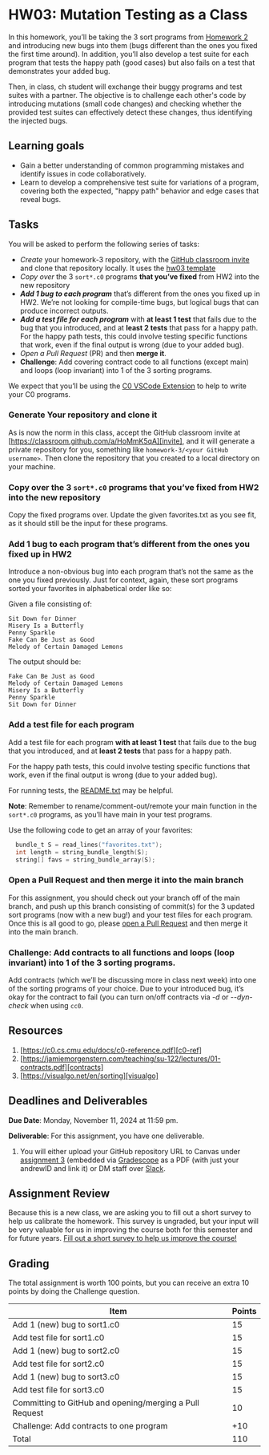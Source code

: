 # HW03: Mutation Testing as a Class

In this homework, you’ll be taking the 3 sort programs from
[Homework 2][hw02-gh] and introducing new bugs into them (bugs different than
the ones you fixed the first time around). In addition, you’ll also develop a
test suite for each program that tests the happy path (good cases) but also
fails on a test that demonstrates your added bug.

Then, in class, ch student will exchange their
buggy programs and test suites with a partner. The objective is to challenge
each other's code by introducing mutations (small code changes) and checking
whether the provided test suites can effectively detect these changes, thus
identifying the injected bugs.

## Learning goals
- Gain a better understanding of common programming mistakes and identify
  issues in code collaboratively.
- Learn to develop a comprehensive test suite for variations of a program,
  covering both the expected, "happy path" behavior and edge cases that reveal bugs.

## Tasks
You will be asked to perform the following series of tasks:

- *Create* your homework-3 repository, with the [GitHub classroom invite][invite]
  and clone that repository locally. It uses the [hw03 template][hw03-link]
- *Copy over* the 3 `sort*.c0` programs **that you’ve fixed** from HW2 into the
  new repository
- ***Add 1 bug to each program*** that’s different from the ones you fixed up in
  HW2. We’re not looking for compile-time bugs, but logical bugs that can
  produce incorrect outputs.
- ***Add a test file for each program*** with **at least 1 test** that fails due
  to the bug that you introduced, and at **least 2 tests** that pass for a happy
  path. For the happy path tests, this could involve testing specific functions
  that work, even if the final output is wrong (due to your added bug).
- *Open a Pull Request* (PR) and then **merge it**.
- **Challenge**: Add covering contract code to all functions (except main) and
  loops (loop invariant) into 1 of the 3 sorting programs.

We expect that you’ll be using the [C0 VSCode Extension][c0-vscode] to help
to write your C0 programs.

### Generate Your repository and clone it
As is now the norm in this class, accept the GitHub classroom invite
at [https://classroom.github.com/a/HoMmK5qA][invite], and it will generate a
private repository for you, something like `homework-3/<your GitHub username>`.
Then clone the repository that you created to a local directory on your machine.

### Copy over the 3 `sort*.c0` programs that you’ve fixed from HW2 into the new repository

Copy the fixed programs over. Update the given favorites.txt as you see fit, as
it should still be the input for these programs.

### Add 1 bug to each program that’s different from the ones you fixed up in HW2

Introduce a non-obvious bug into each program that’s not the same as the one you
fixed previously. Just for context, again, these sort programs sorted your
favorites in alphabetical order like so:

Given a file consisting of:

```
Sit Down for Dinner
Misery Is a Butterfly
Penny Sparkle
Fake Can Be Just as Good
Melody of Certain Damaged Lemons
```

The output should be:

```
Fake Can Be Just as Good
Melody of Certain Damaged Lemons
Misery Is a Butterfly
Penny Sparkle
Sit Down for Dinner
```

### Add a test file for each program

Add a test file for each program **with at least 1 test** that fails due to the
bug that you introduced, and at **least 2 tests** that pass for a happy path.

For the happy path tests, this could involve testing specific functions that
work, even if the final output is wrong (due to your added bug).

For running tests, the [README.txt][readme.txt] may be helpful.

**Note**: Remember to rename/comment-out/remote your main function in the
`sort*.c0` programs, as you’ll have main in your test programs.

Use the following code to get an array of your favorites:

```c
  bundle_t S = read_lines("favorites.txt");
  int length = string_bundle_length(S);
  string[] favs = string_bundle_array(S);
```
### Open a Pull Request and then merge it into the main branch

For this assignment, you should check out your branch off of the main branch,
and push up this branch consisting of commit(s) for the 3 updated sort
programs (now with a new bug!) and your test files for each program. Once this
is all good to go, please [open a Pull Request][gh-pr] and then merge it into
the main branch.

### **Challenge**: Add contracts to all functions and loops (loop invariant) into 1 of the 3 sorting programs.

Add contracts (which we’ll be discussing more in class next week)  into one of
the sorting programs of your choice. Due to your introduced bug, it’s okay for
the contract to fail (you can turn on/off contracts via *-d* or *--dyn-check*
when using `cc0`.

## Resources
1. [https://c0.cs.cmu.edu/docs/c0-reference.pdf][c0-ref]
2. [https://jamiemorgenstern.com/teaching/su-122/lectures/01-contracts.pdf][contracts]
2. [https://visualgo.net/en/sorting][visualgo]

## Deadlines and Deliverables
**Due Date**: Monday, November 11, 2024 at 11:59 pm.

**Deliverable**: For this assignment, you have one deliverable.
1) You will either upload your GitHub repository URL to Canvas under
[assignment 3][canvas-3] (embedded via [Gradescope][gradescope] as a PDF
(with just your andrewID and link it) or DM staff over
[Slack][slack].

## Assignment Review
Because this is a new class, we are asking you to fill out a short survey to
help us calibrate the homework.  This survey is ungraded, but your input will be
very valuable for us in improving the course both for this semester and for
future years. [Fill out a short survey to help us improve the course!][survey]

## Grading
The total assignment is worth 100 points, but you can receive an extra 10 points
by doing the Challenge question.

| Item        | Points    |
| ----------- | ----------- |
| Add 1 (new) bug to sort1.c0 | 15  |
| Add test file for sort1.c0 | 15   |
| Add 1 (new) bug to sort2.c0 | 15  |
| Add test file for sort2.c0 | 15   |
| Add 1 (new) bug to sort3.c0 | 15  |
| Add test file for sort3.c0 | 15   |
| Committing to GitHub and opening/merging a Pull Request | 10 |
| Challenge: Add contracts to one program | +10 |
| Total       | 110         |


[c0-ref]: https://c0.cs.cmu.edu/docs/c0-reference.pdf
[c0-vscode]: https://marketplace.visualstudio.com/items?itemName=15122staff.c0-lsp
[canvas-3]: https://canvas.cmu.edu/courses/36702/assignments/651384
[contracts]: https://jamiemorgenstern.com/teaching/su-122/lectures/01-contracts.pdf
[hw02-gh]: https://github.com/CMU-07-120/intro-to-software-construction/blob/main/homework2.md
[hw03-link]: https://github.com/CMU-07-120/hw03
[gh-pr]: https://docs.github.com/en/pull-requests/collaborating-with-pull-requests/proposing-changes-to-your-work-with-pull-requests/creating-a-pull-request
[gradescope]: https://www.gradescope.com/courses/898389
[invite]: https://classroom.github.com/a/hVK3-8LH
[readme.txt]: https://github.com/CMU-07-120/hw03/blob/main/README.txt
[slack]: https://join.slack.com/t/cmu-07-120-f24/shared_invite/zt-2ssun469g-qbYJWSR9VWDWmX84pT5B~A
[survey]: https://forms.gle/fuVse4LrpHKQYNcW8
[visualgo]: https://visualgo.net/en/sorting
